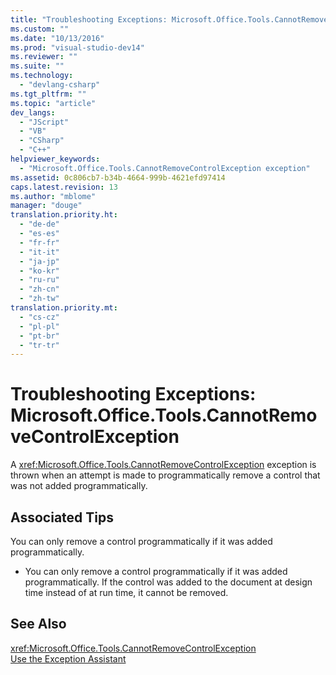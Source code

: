 ```yaml
---
title: "Troubleshooting Exceptions: Microsoft.Office.Tools.CannotRemoveControlException"
ms.custom: ""
ms.date: "10/13/2016"
ms.prod: "visual-studio-dev14"
ms.reviewer: ""
ms.suite: ""
ms.technology: 
  - "devlang-csharp"
ms.tgt_pltfrm: ""
ms.topic: "article"
dev_langs: 
  - "JScript"
  - "VB"
  - "CSharp"
  - "C++"
helpviewer_keywords: 
  - "Microsoft.Office.Tools.CannotRemoveControlException exception"
ms.assetid: 0c806cb7-b34b-4664-999b-4621efd97414
caps.latest.revision: 13
ms.author: "mblome"
manager: "douge"
translation.priority.ht: 
  - "de-de"
  - "es-es"
  - "fr-fr"
  - "it-it"
  - "ja-jp"
  - "ko-kr"
  - "ru-ru"
  - "zh-cn"
  - "zh-tw"
translation.priority.mt: 
  - "cs-cz"
  - "pl-pl"
  - "pt-br"
  - "tr-tr"
---
```

# Troubleshooting Exceptions: Microsoft.Office.Tools.CannotRemoveControlException
A <xref:Microsoft.Office.Tools.CannotRemoveControlException> exception is thrown when an attempt is made to programmatically remove a control that was not added programmatically.  
  
## Associated Tips  
 You can only remove a control programmatically if it was added programmatically.  
 -   You can only remove a control programmatically if it was added programmatically. If the control was added to the document at design time instead of at run time, it cannot be removed.  
  
## See Also  
 <xref:Microsoft.Office.Tools.CannotRemoveControlException>   
 [Use the Exception Assistant](../Topic/How%20to:%20Use%20the%20Exception%20Assistant.md)